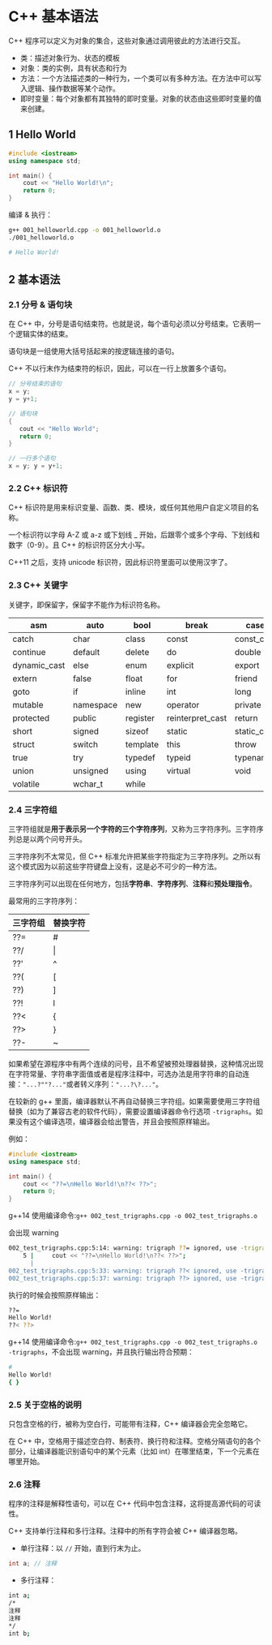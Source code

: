 # C++ 基本语法

C++ 程序可以定义为对象的集合，这些对象通过调用彼此的方法进行交互。

* 类：描述对象行为、状态的模板
* 对象：类的实例，具有状态和行为
* 方法：一个方法描述类的一种行为，一个类可以有多种方法。在方法中可以写入逻辑、操作数据等某个动作。
* 即时变量：每个对象都有其独特的即时变量。对象的状态由这些即时变量的值来创建。


## 1 Hello World

```cpp
#include <iostream>
using namespace std;

int main() {
    cout << "Hello World!\n";
    return 0;
}
```

编译 & 执行：

```bash
g++ 001_helloworld.cpp -o 001_helloworld.o
./001_helloworld.o

# Hello World!
```


## 2 基本语法

### 2.1 分号 & 语句块

在 C++ 中，分号是语句结束符。也就是说，每个语句必须以分号结束。它表明一个逻辑实体的结束。

语句块是一组使用大括号括起来的按逻辑连接的语句。

C++ 不以行末作为结束符的标识，因此，可以在一行上放置多个语句。

```cpp
// 分号结束的语句
x = y;
y = y+1;

// 语句块
{
   cout << "Hello World";
   return 0;
}

// 一行多个语句
x = y; y = y+1;
```


### 2.2 C++ 标识符

C++ 标识符是用来标识变量、函数、类、模块，或任何其他用户自定义项目的名称。

一个标识符以字母 A-Z 或 a-z 或下划线 _ 开始，后跟零个或多个字母、下划线和数字（0-9）。且 C++ 的标识符区分大小写。

C++11 之后，支持 unicode 标识符，因此标识符里面可以使用汉字了。


### 2.3 C++ 关键字

关键字，即保留字，保留字不能作为标识符名称。

|asm|auto|bool|break|case|
|---|---|---|---|---|
|catch|char|class|const|const_cast|
|continue|default|delete|do|double|
|dynamic_cast|else|enum|explicit|export|
|extern|false|float|for|friend|
|goto|if|inline|int|long|
|mutable|namespace|new|operator|private|
|protected|public|register|reinterpret_cast|return|
|short|signed|sizeof|static|static_cast|
|struct|switch|template|this|throw|
|true|try|typedef|typeid|typename|
|union|unsigned|using|virtual|void|
|volatile|wchar_t|while|



### 2.4 三字符组

三字符组就是**用于表示另一个字符的三个字符序列**，又称为三字符序列。三字符序列总是以两个问号开头。

三字符序列不太常见，但 C++ 标准允许把某些字符指定为三字符序列。之所以有这个模式因为以前这些字符键盘上没有，这是必不可少的一种方法。

三字符序列可以出现在任何地方，包括**字符串**、**字符序列**、**注释**和**预处理指令**。

最常用的三字符序列：

|三字符组|替换字符|
|---|---|
|??=|#|
|??/|\|
|??'|^|
|??(|[|
|??)|]|
|??!|l|
|??<|{|
|??>|}|
|??-|~|


如果希望在源程序中有两个连续的问号，且不希望被预处理器替换，这种情况出现在字符常量、字符串字面值或者是程序注释中，可选办法是用字符串的自动连接：`"...?""?..."`或者转义序列：`"...?\?..."`。

在较新的 g++ 里面，编译器默认不再自动替换三字符组。如果需要使用三字符组替换（如为了兼容古老的软件代码），需要设置编译器命令行选项 `-trigraphs`。如果没有这个编译选项，编译器会给出警告，并且会按照原样输出。

例如：

```cpp
#include <iostream>
using namespace std;

int main() {
    cout << "??=\nHello World!\n??< ??>";
    return 0;
}
```

g++14 使用编译命令:`g++ 002_test_trigraphs.cpp -o 002_test_trigraphs.o`

会出现 warning

```bash
002_test_trigraphs.cpp:5:14: warning: trigraph ??= ignored, use -trigraphs to enable [-Wtrigraphs]
    5 |     cout << "??=\nHello World!\n??< ??>";
      |
002_test_trigraphs.cpp:5:33: warning: trigraph ??< ignored, use -trigraphs to enable [-Wtrigraphs]
002_test_trigraphs.cpp:5:37: warning: trigraph ??> ignored, use -trigraphs to enable [-Wtrigraphs]
```

执行的时候会按照原样输出：

```bash
??=
Hello World!
??< ??>
```


g++14 使用编译命令:`g++ 002_test_trigraphs.cpp -o 002_test_trigraphs.o -trigraphs`，不会出现 warning，并且执行输出符合预期：

```bash
#
Hello World!
{ }
```


### 2.5 关于空格的说明

只包含空格的行，被称为空白行，可能带有注释，C++ 编译器会完全忽略它。

在 C++ 中，空格用于描述空白符、制表符、换行符和注释。空格分隔语句的各个部分，让编译器能识别语句中的某个元素（比如 int）在哪里结束，下一个元素在哪里开始。



### 2.6 注释

程序的注释是解释性语句，可以在 C++ 代码中包含注释，这将提高源代码的可读性。

C++ 支持单行注释和多行注释。注释中的所有字符会被 C++ 编译器忽略。

* 单行注释：以 `//` 开始，直到行末为止。
```cpp
int a; // 注释
```

* 多行注释：

```bash
int a;
/*
注释
注释
*/
int b;
```


